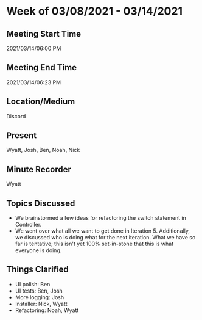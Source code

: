 # Week of 03/08/2021 - 03/14/2021

## Meeting Start Time

2021/03/14/06:00 PM

## Meeting End Time

2021/03/14/06:23 PM

## Location/Medium

Discord

## Present

Wyatt, Josh, Ben, Noah, Nick

## Minute Recorder

Wyatt

## Topics Discussed
- We brainstormed a few ideas for refactoring the switch statement in Controller.
- We went over what all we want to get done in Iteration 5. Additionally, we discussed who is doing what for the next iteration. What we have so far is tentative; this isn't yet 100% set-in-stone that this is what everyone is doing.

## Things Clarified
- UI polish: Ben
- UI tests: Ben, Josh
- More logging: Josh
- Installer: Nick, Wyatt
- Refactoring: Noah, Wyatt
